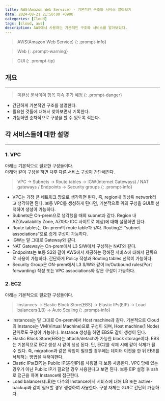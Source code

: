 ```yaml
---
title: AWS(Amazon Web Service) - 기본적인 구조와 서비스 알아보기
date: 2024-08-21 21:50:00 +0900
categories: [Cloud]
tags: [cloud, aws]
description: AWS에서 사용하는 기본적인 구조와 서비스를 알아보았다.
---
```


>AWS(Amazon Web Service)
{: .prompt-info}

>Web
{: .prompt-warning}

>GUI
{: .prompt-tip}


## 개요
---

>미완성 문서이며 항목 지속 추가 예정
{: .prompt-danger}

* 간단하게 기본적인 구조를 설명한다.
* 필요한 것들에 대해서 찾아보면서 기록한다.
* 가능하면 순차적으로 구성을 할 수 있도록 적는다.


## 각 서비스들에 대한 설명
---

### 1. VPC

아래는 기본적으로 필요한 구성들이다.  
아래와 같이 구성을 하면 차후 다른 서비스 구성이 간단해진다.

>VPC → Subnets → Route tables → IGW(Internet Gateways) / NAT gateways / Endpoints → Security groups
{: .prompt-info}

* VPC는 가장 큰 네트워크 망으로 생각하면 된다.
  즉, region내 최상위 network라고 생각하면 된다.
  보통 VPC를 생성하게 된다면, 기본적으로 위의 구성을 GUI로 선택하여 생성이 가능하다.
* Subnets은 On-prem으로 생각했을 때의 subnet과 같다.
  Region 내 AZ(Availability Zone, AZ마다 IDC 사이트로 예상)에 대해 설정하면 된다.
* Route tables는 On-prem의 route table과 같다.
  Routing은 “subnet associations”으로 쉽게 구성이 가능하다.
* IGW는 말 그대로 Gateway와 같다.
* NAT Gateway는 On-prem에서 L3 S/W에서 구성하는 NAT와 같다.
* Endpoints는 보통 S3와 같이 AWS에서 제공하는 정해진 서비스에 대해서 단독으로 사용이 가능하다.
  간단하게 Policy 작성과 Routing tables 선택이 가능하다.
* Security Group은 ON-prem에서 L3 S/W와 같이 In/Outbound rules(Port forwarding) 작성 또는 VPC associations와 같은 구성이 가능하다.

### 2. EC2

아래는 기본적으로 필요한 구성들이다.

>Instances → Elastic Block Store(EBS) → Elastic IPs(EIP) → Load balancers(LB) → Auto Scaling
{: .prompt-info}

* Instances는 말 그대로 On-prem에서 Host machine과 같다.
  기본적으로 Cloud의 Instance는 VM(Virtual Machine)으로 구성이 되며, Host machine(1 Node)단위로도 구성이 가능하다.
  Instance 생성을 하면 EBS도 같이 생성이 된다.
* Elastic Block Store(EBS)는 attach/detach가 가능한 block storage이다.
  EBS는 기본적으로 EC2 생성 시 같이 생성 된다.
  단, EC2를 삭제 시에 같이 삭제가 될 수 있다.
  즉, migration과 같은 작업이 필요할 경우에는 데이터 이전을 한 뒤 EBS를 삭제하는 방법을 택해야한다.
* Elastic IPs(EIP)는 Public IP(공인IP)를 사용할 때 보통 사용한다.
  VPC 망에 있는 경우가 아닌 Public IP가 필요할 경우 사용한다고 보면 된다.
  보통 EIP 설정 후 ssh로 접근을 하여 Instance에 접근한다.
* Load balancers(LB)는 다수의 Instance에서 서비스에 대해 LB 또는 active-backup과 같이 필요할 경우 생성하여 사용한다.
  구성 자체는 GUI로 간단히 가능하다.